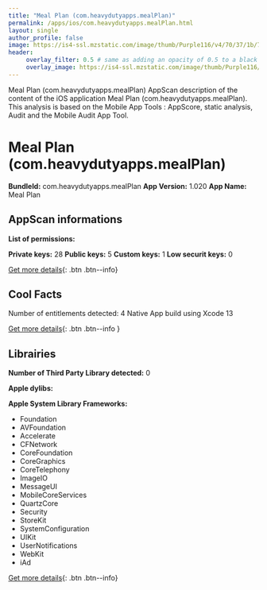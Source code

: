 ```yaml
---
title: "Meal Plan (com.heavydutyapps.mealPlan)"
permalink: /apps/ios/com.heavydutyapps.mealPlan.html
layout: single
author_profile: false
image: https://is4-ssl.mzstatic.com/image/thumb/Purple116/v4/70/37/1b/70371b3d-f6b9-f508-cae8-cc879fa1a655/AppIcon-0-0-1x_U007emarketing-0-0-0-10-0-0-sRGB-0-0-0-GLES2_U002c0-512MB-85-220-0-0.png/512x512bb.jpg
header: 
     overlay_filter: 0.5 # same as adding an opacity of 0.5 to a black background
     overlay_image: https://is4-ssl.mzstatic.com/image/thumb/Purple116/v4/70/37/1b/70371b3d-f6b9-f508-cae8-cc879fa1a655/AppIcon-0-0-1x_U007emarketing-0-0-0-10-0-0-sRGB-0-0-0-GLES2_U002c0-512MB-85-220-0-0.png/512x512bb.jpg
---
```

Meal Plan (com.heavydutyapps.mealPlan) AppScan description of the content of the iOS application Meal Plan (com.heavydutyapps.mealPlan). This analysis is based on the Mobile App Tools : AppScore, static analysis, Audit and the Mobile Audit App Tool.

# Meal Plan (com.heavydutyapps.mealPlan)

**BundleId:** com.heavydutyapps.mealPlan
**App Version:** 1.020
**App Name:** Meal Plan


## AppScan informations 

**List of permissions:** 
  
  
**Private keys:** 28
**Public keys:** 5
**Custom keys:** 1
**Low securit keys:** 0
  
[Get more details](/pricing.html){: .btn .btn--info}

## Cool Facts

Number of entitlements detected: 4
Native App
build using Xcode 13
  
[Get more details](/pricing.html){: .btn .btn--info }

## Librairies 
**Number of Third Party Library detected:** 0


**Apple dylibs:**


**Apple System Library Frameworks:**
- Foundation
- AVFoundation
- Accelerate
- CFNetwork
- CoreFoundation
- CoreGraphics
- CoreTelephony
- ImageIO
- MessageUI
- MobileCoreServices
- QuartzCore
- Security
- StoreKit
- SystemConfiguration
- UIKit
- UserNotifications
- WebKit
- iAd


  
[Get more details](/pricing.html){: .btn .btn--info}

